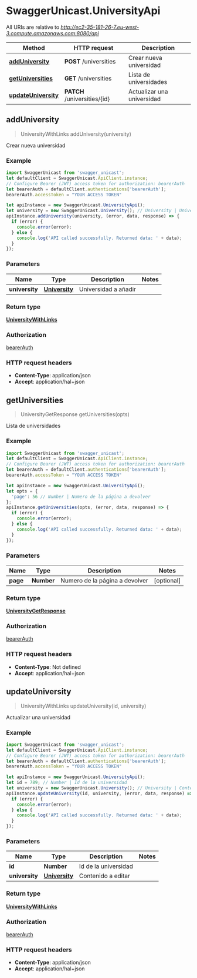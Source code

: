 # SwaggerUnicast.UniversityApi

All URIs are relative to *http://ec2-35-181-26-7.eu-west-3.compute.amazonaws.com:8080/api*

Method | HTTP request | Description
------------- | ------------- | -------------
[**addUniversity**](UniversityApi.md#addUniversity) | **POST** /universities | Crear nueva universidad
[**getUniversities**](UniversityApi.md#getUniversities) | **GET** /universities | Lista de universidades
[**updateUniversity**](UniversityApi.md#updateUniversity) | **PATCH** /universities/{id} | Actualizar una universidad



## addUniversity

> UniversityWithLinks addUniversity(university)

Crear nueva universidad

### Example

```javascript
import SwaggerUnicast from 'swagger_unicast';
let defaultClient = SwaggerUnicast.ApiClient.instance;
// Configure Bearer (JWT) access token for authorization: bearerAuth
let bearerAuth = defaultClient.authentications['bearerAuth'];
bearerAuth.accessToken = "YOUR ACCESS TOKEN"

let apiInstance = new SwaggerUnicast.UniversityApi();
let university = new SwaggerUnicast.University(); // University | Universidad a añadir
apiInstance.addUniversity(university, (error, data, response) => {
  if (error) {
    console.error(error);
  } else {
    console.log('API called successfully. Returned data: ' + data);
  }
});
```

### Parameters


Name | Type | Description  | Notes
------------- | ------------- | ------------- | -------------
 **university** | [**University**](University.md)| Universidad a añadir | 

### Return type

[**UniversityWithLinks**](UniversityWithLinks.md)

### Authorization

[bearerAuth](../README.md#bearerAuth)

### HTTP request headers

- **Content-Type**: application/json
- **Accept**: application/hal+json


## getUniversities

> UniversityGetResponse getUniversities(opts)

Lista de universidades

### Example

```javascript
import SwaggerUnicast from 'swagger_unicast';
let defaultClient = SwaggerUnicast.ApiClient.instance;
// Configure Bearer (JWT) access token for authorization: bearerAuth
let bearerAuth = defaultClient.authentications['bearerAuth'];
bearerAuth.accessToken = "YOUR ACCESS TOKEN"

let apiInstance = new SwaggerUnicast.UniversityApi();
let opts = {
  'page': 56 // Number | Numero de la página a devolver
};
apiInstance.getUniversities(opts, (error, data, response) => {
  if (error) {
    console.error(error);
  } else {
    console.log('API called successfully. Returned data: ' + data);
  }
});
```

### Parameters


Name | Type | Description  | Notes
------------- | ------------- | ------------- | -------------
 **page** | **Number**| Numero de la página a devolver | [optional] 

### Return type

[**UniversityGetResponse**](UniversityGetResponse.md)

### Authorization

[bearerAuth](../README.md#bearerAuth)

### HTTP request headers

- **Content-Type**: Not defined
- **Accept**: application/hal+json


## updateUniversity

> UniversityWithLinks updateUniversity(id, university)

Actualizar una universidad

### Example

```javascript
import SwaggerUnicast from 'swagger_unicast';
let defaultClient = SwaggerUnicast.ApiClient.instance;
// Configure Bearer (JWT) access token for authorization: bearerAuth
let bearerAuth = defaultClient.authentications['bearerAuth'];
bearerAuth.accessToken = "YOUR ACCESS TOKEN"

let apiInstance = new SwaggerUnicast.UniversityApi();
let id = 789; // Number | Id de la universidad
let university = new SwaggerUnicast.University(); // University | Contenido a editar
apiInstance.updateUniversity(id, university, (error, data, response) => {
  if (error) {
    console.error(error);
  } else {
    console.log('API called successfully. Returned data: ' + data);
  }
});
```

### Parameters


Name | Type | Description  | Notes
------------- | ------------- | ------------- | -------------
 **id** | **Number**| Id de la universidad | 
 **university** | [**University**](University.md)| Contenido a editar | 

### Return type

[**UniversityWithLinks**](UniversityWithLinks.md)

### Authorization

[bearerAuth](../README.md#bearerAuth)

### HTTP request headers

- **Content-Type**: application/json
- **Accept**: application/hal+json

